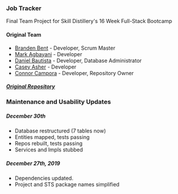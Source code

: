 ### Job Tracker
Final Team Project for Skill Distillery's 16 Week Full-Stack Bootcamp

#### Original Team
* [Branden Bent](https://github.com/BrandenBent) - Developer, Scrum Master
* [Mark Agbayani](https://github.com/mk2modx) - Developer
* [Daniel Bautista](https://github.com/guam68) - Developer, Database Administrator
* [Casey Asher](https://github.com/blueohsix) - Developer
* [Connor Campora](https://github.com/J0HNC0NN0R) - Developer, Repository Owner

##### [Original Repository](https://github.com/J0HNC0NN0R/SDJobTrackingApp)


### Maintenance and Usability Updates
##### December 30th
  - Database restructured (7 tables now)
  - Entities mapped, tests passing
  - Repos rebuilt, tests passing
  - Services and Impls stubbed

##### December 27th, 2019
  - Dependencies updated.
  - Project and STS package names simplified
